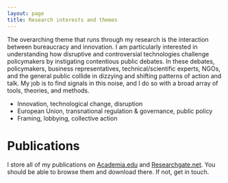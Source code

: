 ```yaml
---
layout: page
title: Research interests and themes
---
```


The overarching theme that runs through my research is the interaction between bureaucracy and innovation. I am particularly interested in understanding how disruptive and controversial technologies challenge policymakers by instigating contentious public debates. In these debates, policymakers, business representatives, technical/scientific experts, NGOs, and the general public collide in dizzying and shifting patterns of action and talk. My job is to find signals in this noise, and I do so with a broad array of tools, theories, and methods.

- Innovation, technological change, disruption
- European Union, transnational regulation & governance, public policy
- Framing, lobbying, collective action

# Publications

I store all of my publications on [Academia.edu](https://cbs.academia.edu/JacobHasselbalch) and [Researchgate.net](https://www.researchgate.net/profile/Jacob_Hasselbalch). You should be able to browse them and download there. If not, get in touch.
